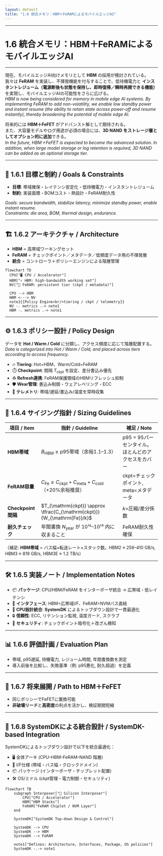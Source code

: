 ```yaml
---
layout: default
title: "1.6 統合メモリ：HBM＋FeRAMによるモバイルエッジAI"
---
```


---

# 1.6 統合メモリ：HBM＋FeRAMによるモバイルエッジAI

---

現在、モバイルエッジAI向けメモリとして **HBM** の採用が検討されている。  
我々は **FeRAM** を実装し、不揮発機能を付与することで、低待機電力と **インスタントレジューム（電源断後も状態を保持し、即時復帰／瞬時再開できる機能）** を実現し、モバイルエッジAIの可能性をさらに広げる。  
*HBM is now being considered for memory in mobile edge AI systems. By implementing FeRAM to add non-volatility, we enable low standby power and instant resume (the ability to retain state across power-off and resume instantly), thereby broadening the potential of mobile edge AI.*

将来的には **HBM＋FeFET** がアドバンスト解として期待される。  
また、大容量モデルやログ用途が必須の場合には、**3D NAND をストレージ層としてオプション的に追加**できる。  
*In the future, HBM＋FeFET is expected to become the advanced solution. In addition, when large model storage or log retention is required, 3D NAND can be added as an optional storage tier.*

---

## 🎯 1.6.1 目標と制約 / Goals & Constraints

- **目標**: 帯域確保・レイテンシ安定化・低待機電力・インスタントレジューム  
- **制約**: 実装面積・BOMコスト・熱設計・FeRAM耐久性  

*Goals: secure bandwidth, stabilize latency, minimize standby power, enable instant resume.*  
*Constraints: die area, BOM, thermal design, endurance.*

---

## 🏗️ 1.6.2 アーキテクチャ / Architecture

- **HBM** = 高帯域ワーキングセット  
- **FeRAM** = チェックポイント／メタデータ／低頻度データ用の不揮発層  
- **統合** = コントローラ＋ポリシーエンジンによる階層管理  

```mermaid
flowchart TD
  CPU["🖥️ CPU / Accelerator"]
  HBM["⚡ HBM: high-bandwidth working set"]
  NV["💾 FeRAM: persistent tier (ckpt / metadata)"]

  CPU --> HBM
  HBM <---> NV
  note1{{Policy Engine<br/>tiering / ckpt / telemetry}}
  NV -. metrics .-> note1
  HBM -. metrics .-> note1
```

---

## ⚙️ 1.6.3 ポリシー設計 / Policy Design

データを **Hot / Warm / Cold** に分類し、アクセス頻度に応じて階層配置する。  
*Data is categorized into Hot / Warm / Cold, and placed across tiers according to access frequency.*

- 🔥 **Tiering**: Hot=HBM、Warm/Cold=FeRAM  
- ⏱️ **Checkpoint**: 間隔 $T_{\mathrm{ckpt}}$ を設定、差分書込み優先  
- ♻️ **Refresh連携**: FeRAM保護領域のHBMリフレッシュ抑制  
- 🛡️ **Wear管理**: 書込み制御・ウェアレベリング・ECC  
- 📡 **テレメトリ**: 帯域/遅延/書込み/温度を常時収集  

---

## 📏 1.6.4 サイジング指針 / Sizing Guidelines

| 項目 / Item | 指針 / Guideline | 補足 / Note |
|-------------|------------------|-------------|
| **HBM帯域** | $B_{\mathrm{HBM}} \ge \text{p95帯域}$（余裕1.1–1.3） | p95 = 95パーセンタイル。ほとんどのアクセスをカバー |
| **FeRAM容量** | $C_{\mathrm{Fe}} \ge C_{\mathrm{ckpt}} + C_{\mathrm{meta}} + C_{\mathrm{cold}}$ （+20%余裕推奨） | ckpt=チェックポイント, meta=メタデータ |
| **Checkpoint間隔** | $T_{\mathrm{ckpt}} \approx \tfrac{C_{\mathrm{ckpt}}}{W_{\mathrm{Fe}}/k}$ | $k$=圧縮/差分係数 |
| **耐久チェック** | 年間書換 $N_{\mathrm{year}}$ が 10¹²–10¹³ 内に収まること | FeRAM耐久性確保 |

（補足: **HBM帯域** = バス幅×転送レート×スタック数。HBM2 ≈ 256–410 GB/s, HBM3 ≈ 819 GB/s, HBM3E ≈ 1.2 TB/s）  

---

## 🛠️ 1.6.5 実装ノート / Implementation Notes

- 📦 **パッケージ**: CPU/HBM/FeRAM をインターポーザ統合 → 広帯域・低レイテンシ  
- 🔌 **インタフェース**: HBM=広帯域I/F、FeRAM=NVMバス直結  
- 🧩 **CPU設計統合**: **SystemDK** によるトップダウン設計で一貫最適化  
- 🔒 **信頼性**: ECC, リテンション監視, 温度ガード, スクラブ  
- 🔑 **セキュリティ**: チェックポイント暗号化＋改ざん検知  

---

## 📊 1.6.6 評価計画 / Evaluation Plan

- 帯域, p95遅延, 待機電力, レジューム時間, 年間書換数を測定  
- 導入前後を比較し、失敗基準（例: p95悪化, 耐久超過）を定義  

---

## 🚀 1.6.7 将来展開 / Path to HBM＋FeFET

- 同じポリシーでFeFETに置換可能  
- **非破壊リード**と**高密度**の利点を活かし、検証期間短縮  

---

## 🧭 1.6.8 SystemDKによる統合設計 / SystemDK-based Integration

SystemDKによるトップダウン設計で以下を統合最適化：  
- 🖥️ 全体アーキ (CPU–HBM–FeRAM–NAND 階層)  
- 🔌 I/F仕様 (帯域・バス幅・クロックドメイン)  
- 📦 パッケージ (インターポーザ・チップレット配置)  
- 🛠️ OS/ミドル (ckpt管理・電力制御・セキュリティ)  

```mermaid
flowchart TB
    subgraph Interposer["🧩 Silicon Interposer"]
        CPU["CPU / Accelerator"]
        HBM["HBM Stacks"]
        FeRAM["FeRAM Chiplet / NVM Layer"]
    end

    SystemDK["SystemDK Top-down Design & Control"]

    SystemDK --> CPU
    SystemDK --> HBM
    SystemDK --> FeRAM

    note1["Defines: Architecture, Interfaces, Package, OS policies"]
    SystemDK -.-> note1
```
